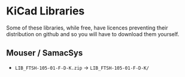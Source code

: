 # KiCad Libraries

Some of these libraries, while free, have licences preventing their distribution on github and so you will have to download them yourself.

## Mouser / SamacSys

* `LIB_FTSH-105-01-F-D-K.zip` -> `LIB_FTSH-105-01-F-D-K/`

